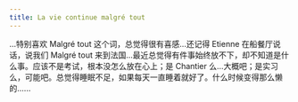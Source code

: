 ```yaml
---
title: La vie continue malgré tout
---
```


...特别喜欢 Malgré tout 这个词，总觉得很有喜感...还记得 Etienne 在船餐厅说话，说我们 Malgré tout 来到法国...最近总觉得有件事始终放不下，却不知道是什么事。应该不是考试，根本没怎么放在心上；是 Chantier 么...大概吧；是实习么，可能吧。总觉得睡眠不足，如果每天一直睡着就好了。什么时候变得那么懒的......